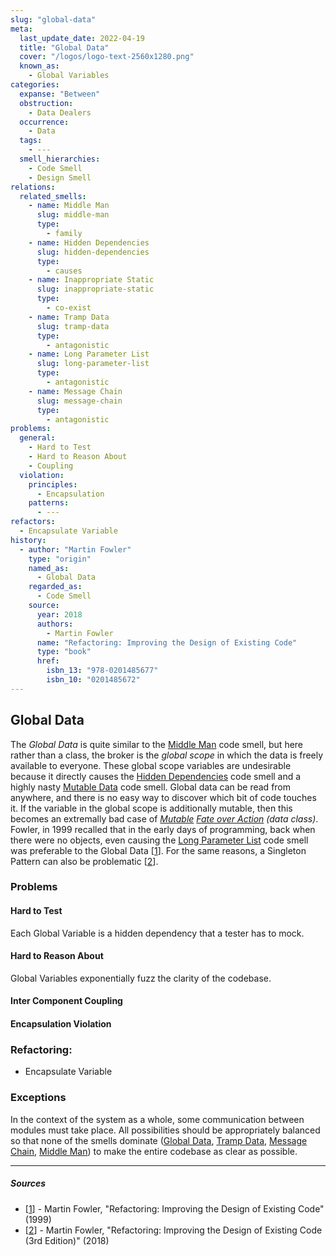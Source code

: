 ```yaml
---
slug: "global-data"
meta:
  last_update_date: 2022-04-19
  title: "Global Data"
  cover: "/logos/logo-text-2560x1280.png"
  known_as:
    - Global Variables
categories:
  expanse: "Between"
  obstruction:
    - Data Dealers
  occurrence:
    - Data
  tags:
    - ---
  smell_hierarchies:
    - Code Smell
    - Design Smell
relations:
  related_smells:
    - name: Middle Man
      slug: middle-man
      type:
        - family
    - name: Hidden Dependencies
      slug: hidden-dependencies
      type:
        - causes
    - name: Inappropriate Static
      slug: inappropriate-static
      type:
        - co-exist
    - name: Tramp Data
      slug: tramp-data
      type:
        - antagonistic
    - name: Long Parameter List
      slug: long-parameter-list
      type:
        - antagonistic
    - name: Message Chain
      slug: message-chain
      type:
        - antagonistic
problems:
  general:
    - Hard to Test
    - Hard to Reason About
    - Coupling
  violation:
    principles:
      - Encapsulation
    patterns:
      - ---
refactors:
  - Encapsulate Variable
history:
  - author: "Martin Fowler"
    type: "origin"
    named_as:
      - Global Data
    regarded_as:
      - Code Smell
    source:
      year: 2018
      authors:
        - Martin Fowler
      name: "Refactoring: Improving the Design of Existing Code"
      type: "book"
      href:
        isbn_13: "978-0201485677"
        isbn_10: "0201485672"
---
```


## Global Data

The _Global Data_ is quite similar to the [Middle Man](./middle-man.md) code smell, but here rather than a class, the broker is the _global scope_ in which the data is freely available to everyone. These global scope variables are undesirable because it directly causes the [Hidden Dependencies](./hidden-dependencies.md) code smell and a highly nasty [Mutable Data](./mutable-data.md) code smell. Global data can be read from anywhere, and there is no easy way to discover which bit of code touches it. If the variable in the global scope is additionally mutable, then this becomes an extremally bad case of _[Mutable](./mutable-data.md) [Fate over Action](./fate-over-action.md) (data class)_. Fowler, in 1999 recalled that in the early days of programming, back when there were no objects, even causing the [Long Parameter List](./long-paramter-list.md) code smell was preferable to the Global Data [[1](#sources)]. For the same reasons, a Singleton Pattern can also be problematic [[2](#sources)].

### Problems

#### **Hard to Test**

Each Global Variable is a hidden dependency that a tester has to mock.

#### **Hard to Reason About**

Global Variables exponentially fuzz the clarity of the codebase.

#### **Inter Component Coupling**

#### **Encapsulation Violation**

### Refactoring:

- Encapsulate Variable

### Exceptions

In the context of the system as a whole, some communication between modules must take place. All possibilities should be appropriately balanced so that none of the smells dominate ([Global Data](./global-data.md), [Tramp Data](./tramp-data.md), [Message Chain](./message-chain.md), [Middle Man](./middle-man.md)) to make the entire codebase as clear as possible.

---

##### Sources

- [[1](#sources)] - Martin Fowler, "Refactoring: Improving the Design of Existing Code" (1999)
- [[2](#sources)] - Martin Fowler, "Refactoring: Improving the Design of Existing Code (3rd Edition)" (2018)
